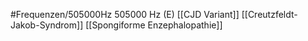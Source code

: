 #Frequenzen/505000Hz
505000 Hz (E)
[[CJD Variant]]
[[Creutzfeldt-Jakob-Syndrom]]
[[Spongiforme Enzephalopathie]]